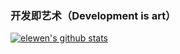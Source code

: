 ### 开发即艺术（Development is art）

  [![elewen's github stats](https://github-readme-stats.vercel.app/api?username=elewen&show_icons=true&theme=onedark)](https://github.com/elewen)
